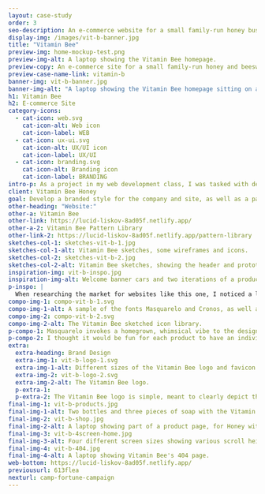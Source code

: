 ```yaml
---
layout: case-study
order: 3
seo-description: An e-commerce website for a small family-run honey business. I designed all branding for the client, in addition to designing and coding the site.
display-img: /images/vit-b-banner.jpg
title: "Vitamin Bee"
preview-img: home-mockup-test.png
preview-img-alt: A laptop showing the Vitamin Bee homepage.
preview-copy: An e-commerce site for a small family-run honey and beeswax product business.
preview-case-name-link: vitamin-b
banner-img: vit-b-banner.jpg
banner-img-alt: "A laptop showing the Vitamin Bee homepage sitting on a coffee table, with a teacup, candle and white couch in the background."
h1: Vitamin Bee
h2: E-commerce Site
category-icons:
  - cat-icon: web.svg
    cat-icon-alt: Web icon
    cat-icon-label: WEB
  - cat-icon: ux-ui.svg
    cat-icon-alt: UX/UI icon
    cat-icon-label: UX/UI
  - cat-icon: branding.svg
    cat-icon-alt: Branding icon
    cat-icon-label: BRANDING
intro-p: As a project in my web development class, I was tasked with designing and building an ecommerce site selling whatever I wished to. I invented a honey business because I was interested in the style of branding I could create to accompany it.
client: Vitamin Bee Honey
goal: Develop a branded style for the company and site, as well as a pattern library for the client to pull assets from. The designs should retain a whimsical vibe but be easy to navigate for users of various ages.
other-heading: "Website:"
other-a: Vitamin Bee
other-link: https://lucid-liskov-8ad05f.netlify.app/
other-a-2: Vitamin Bee Pattern Library
other-link-2: https://lucid-liskov-8ad05f.netlify.app/pattern-library
sketches-col-1: sketches-vit-b-1.jpg
sketches-col-1-alt: Vitamin Bee sketches, some wireframes and icons.
sketches-col-2: sketches-vit-b-2.jpg
sketches-col-2-alt: Vitamin Bee sketches, showing the header and prototype wireframe.
inspiration-img: vit-b-inspo.jpg
inspiration-img-alt: Welcome banner cars and two iterations of a product card, base and hover states.
p-inspo: |
  When researching the market for websites like this one, I noticed a lot of soft colour palettes and quirky, light-hearted artwork. I decided to emulate these styles by using a mixture of quality photographs and illustrations, which will allow the whimsical elements to feature but also to keep focus on the main attraction, the bees themselves. Also, SO MANY bee puns.
compo-img-1: compo-vit-b-1.svg
compo-img-1-alt: A sample of the fonts Masquarelo and Cronos, as well as the hexcode swatches, 7524 C, 424 C, and Black 6 C.
compo-img-2: compo-vit-b-2.svg
compo-img-2-alt: The Vitamin Bee sketched icon library.
p-compo-1: Masquarelo invokes a homegrown, whimsical vibe to the design, while Cronos provides a solid sans-serif for buttons and basic product descriptions, so the design is clean and functional. The natural, earthy browns imply the colour of honey while complimenting the theme of healthy, holistic products.
p-compo-2: I thought it would be fun for each product to have an individual icon. As it is a family run business, I knew this goal would be achievable as the scope of products will likely expand slowly, if at all. A store that is producing hundreds or thousands of different products would not be suitable for such a component. It was fun to be able to include it!
extra:
  extra-heading: Brand Design
  extra-img-1: vit-b-logo-1.svg
  extra-img-1-alt: Different sizes of the Vitamin Bee logo and favicon.
  extra-img-2: vit-b-logo-2.svg
  extra-img-2-alt: The Vitamin Bee logo.
  p-extra-1:
  p-extra-2: The Vitamin Bee logo is simple, meant to clearly depict the product being sold. This hand-drawn bee was originally just a placeholder, but I found that I wasn’t interested in changing it as I built more elements around it. This unconventional method of creating the logo was a surprise, and became the main inspiration for the rest of the site design turning towards this fast draw style.
final-img-1: vit-b-products.jpg
final-img-1-alt: Two bottles and three pieces of soap with the Vitamin Bee branding.
final-img-2: vit-b-shop.jpg
final-img-2-alt: A laptop showing part of a product page, for Honey with Lemon.
final-img-3: vit-b-4screen-home.jpg
final-img-3-alt: Four different screen sizes showing various scroll heights of the Vitamin Bee site.
final-img-4: vit-b-404.jpg
final-img-4-alt: A laptop showing Vitamin Bee's 404 page.
web-bottom: https://lucid-liskov-8ad05f.netlify.app/
previousurl: 613flea
nexturl: camp-fortune-campaign
---
```

